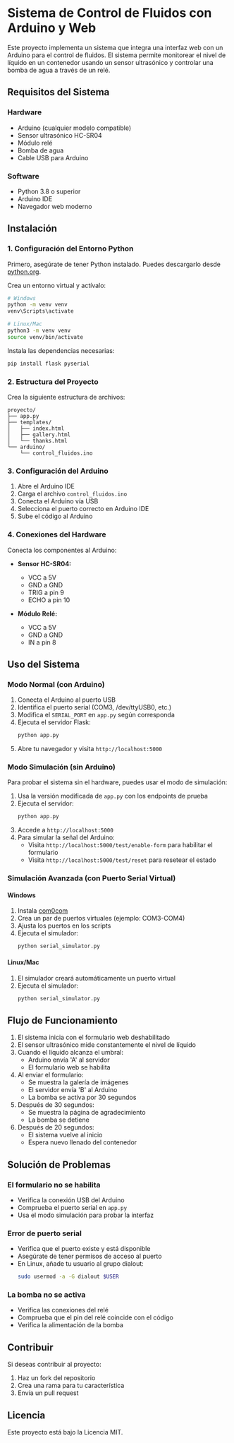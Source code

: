 # Sistema de Control de Fluidos con Arduino y Web

Este proyecto implementa un sistema que integra una interfaz web con un Arduino para el control de fluidos. El sistema permite monitorear el nivel de líquido en un contenedor usando un sensor ultrasónico y controlar una bomba de agua a través de un relé.

## Requisitos del Sistema

### Hardware
- Arduino (cualquier modelo compatible)
- Sensor ultrasónico HC-SR04
- Módulo relé
- Bomba de agua
- Cable USB para Arduino

### Software
- Python 3.8 o superior
- Arduino IDE
- Navegador web moderno

## Instalación

### 1. Configuración del Entorno Python

Primero, asegúrate de tener Python instalado. Puedes descargarlo desde [python.org](https://python.org).

Crea un entorno virtual y actívalo:

```bash
# Windows
python -m venv venv
venv\Scripts\activate

# Linux/Mac
python3 -m venv venv
source venv/bin/activate
```

Instala las dependencias necesarias:

```bash
pip install flask pyserial
```

### 2. Estructura del Proyecto

Crea la siguiente estructura de archivos:

```
proyecto/
├── app.py
├── templates/
│   ├── index.html
│   ├── gallery.html
│   └── thanks.html
└── arduino/
    └── control_fluidos.ino
```

### 3. Configuración del Arduino

1. Abre el Arduino IDE
2. Carga el archivo `control_fluidos.ino`
3. Conecta el Arduino vía USB
4. Selecciona el puerto correcto en Arduino IDE
5. Sube el código al Arduino

### 4. Conexiones del Hardware

Conecta los componentes al Arduino:

- **Sensor HC-SR04:**
  - VCC a 5V
  - GND a GND
  - TRIG a pin 9
  - ECHO a pin 10

- **Módulo Relé:**
  - VCC a 5V
  - GND a GND
  - IN a pin 8

## Uso del Sistema

### Modo Normal (con Arduino)

1. Conecta el Arduino al puerto USB
2. Identifica el puerto serial (COM3, /dev/ttyUSB0, etc.)
3. Modifica el `SERIAL_PORT` en `app.py` según corresponda
4. Ejecuta el servidor Flask:
   ```bash
   python app.py
   ```
5. Abre tu navegador y visita `http://localhost:5000`

### Modo Simulación (sin Arduino)

Para probar el sistema sin el hardware, puedes usar el modo de simulación:

1. Usa la versión modificada de `app.py` con los endpoints de prueba
2. Ejecuta el servidor:
   ```bash
   python app.py
   ```
3. Accede a `http://localhost:5000`
4. Para simular la señal del Arduino:
   - Visita `http://localhost:5000/test/enable-form` para habilitar el formulario
   - Visita `http://localhost:5000/test/reset` para resetear el estado

### Simulación Avanzada (con Puerto Serial Virtual)

#### Windows
1. Instala [com0com](https://sourceforge.net/projects/com0com/)
2. Crea un par de puertos virtuales (ejemplo: COM3-COM4)
3. Ajusta los puertos en los scripts
4. Ejecuta el simulador:
   ```bash
   python serial_simulator.py
   ```

#### Linux/Mac
1. El simulador creará automáticamente un puerto virtual
2. Ejecuta el simulador:
   ```bash
   python serial_simulator.py
   ```

## Flujo de Funcionamiento

1. El sistema inicia con el formulario web deshabilitado
2. El sensor ultrasónico mide constantemente el nivel de líquido
3. Cuando el líquido alcanza el umbral:
   - Arduino envía 'A' al servidor
   - El formulario web se habilita
4. Al enviar el formulario:
   - Se muestra la galería de imágenes
   - El servidor envía 'B' al Arduino
   - La bomba se activa por 30 segundos
5. Después de 30 segundos:
   - Se muestra la página de agradecimiento
   - La bomba se detiene
6. Después de 20 segundos:
   - El sistema vuelve al inicio
   - Espera nuevo llenado del contenedor

## Solución de Problemas

### El formulario no se habilita
- Verifica la conexión USB del Arduino
- Comprueba el puerto serial en `app.py`
- Usa el modo simulación para probar la interfaz

### Error de puerto serial
- Verifica que el puerto existe y está disponible
- Asegúrate de tener permisos de acceso al puerto
- En Linux, añade tu usuario al grupo dialout:
  ```bash
  sudo usermod -a -G dialout $USER
  ```

### La bomba no se activa
- Verifica las conexiones del relé
- Comprueba que el pin del relé coincide con el código
- Verifica la alimentación de la bomba

## Contribuir

Si deseas contribuir al proyecto:
1. Haz un fork del repositorio
2. Crea una rama para tu característica
3. Envía un pull request

## Licencia

Este proyecto está bajo la Licencia MIT.
